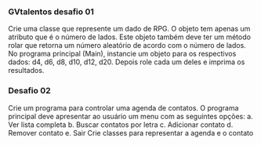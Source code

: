 ### GVtalentos desafio 01
Crie uma classe que represente um dado de RPG. O objeto tem apenas um atributo que é o número de lados. Este objeto também deve ter um método rolar que retorna um número aleatório de acordo com o número de lados. No programa principal (Main), instancie um objeto para os respectivos dados: d4, d6, d8, d10, d12, d20. Depois role cada um deles e imprima os resultados.

### Desafio 02
Crie um programa para controlar uma agenda de contatos. O programa principal
deve apresentar ao usuário um menu com as seguintes opções:
a. Ver lista completa
b. Buscar contatos por letra
c. Adicionar contato
d. Remover contato
e. Sair
Crie classes para representar a agenda e o contato
